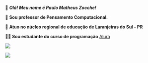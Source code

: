 🏈 _**Olá! Meu nome é Paulo Matheus Zocche!**_

👔 **Sou professor de Pensamento Computacional.** 

🏢 **Atuo no núcleo regional de educação de Laranjeiras do Sul - PR**

👨‍💻 **Sou estudante do curso de programação** [Alura](https://www.alura.com.br/) 

![](https://media1.tenor.com/m/MpTy4knnxe8AAAAd/lebron-james-king-james.gif) 

![](https://media1.tenor.com/m/_DviHto7TeQAAAAd/fallen-cs-happy.gif)
<!--
**PauloZocche/PauloZocche** is a ✨ _special_ ✨ repository because its `README.md` (this file) appears on your GitHub profile.

Here are some ideas to get you started:

- 🔭 I’m currently working on ...
- 🌱 I’m currently learning ...
- 👯 I’m looking to collaborate on ...
- 🤔 I’m looking for help with ...
- 💬 Ask me about ...
- 📫 How to reach me: ...
- 😄 Pronouns: ...
- ⚡ Fun fact: ...
-->
